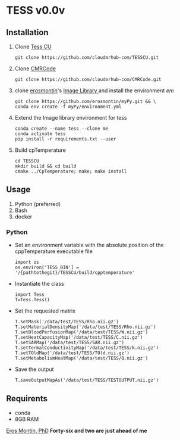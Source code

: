 # TESS v0.0v

## Installation
1. Clone [Tess CU](https://github.com/cloudmrhub-com/TESSCU) 
    ```
    git clone https://github.com/cloudmrhub-com/TESSCU.git
    ```

1. Clone [CMRCode](https://github.com/cloudmrhub-com/CMRCode) 
    ```
    git clone https://github.com/cloudmrhub-com/CMRCode.git
    ```

1. clone [erosmontin](https://github.com/erosmontin)'s [ Image Library ](https://github.com/erosmontin/myPy) and install the environment *em*
    ```
    git clone https://github.com/erosmontin/myPy.git && \
    conda env create -f myPy/environment.yml
    ```
1. Extend the Image library environment for tess
    ```
    conda create --name tess --clone me
    conda activate tess
    pip install -r requirements.txt --user
    ```
1. Build cpTemperature
	```
	cd TESSCU
	mkdir build && cd build
	cmake ../CpTemperature; make; make install

	```

## Usage
1. Python (preferred)
1. Bash
1. docker

### Python
- Set an environment variable with the absolute position of the cppTemperature executable file
    ```
    import os
    os.environ['TESS_BIN'] = '/{pathtothegit}/TESSCU/build/cpptemperature'
    ```
- Instantiate the class
    ```
    import Tess
    T=Tess.Tess()
    ```
- Set the requested matrix
    ```
    T.setMask('/data/test/TESS/Rho.nii.gz')
    T.setMaterialDensityMap('/data/test/TESS/Rho.nii.gz')
    T.setBloodPerfusionMap('/data/test/TESS/W.nii.gz')
    T.setHeatCapacityMap('/data/test/TESS/C.nii.gz')
    T.setSARMap('/data/test/TESS/SAR.nii.gz')
    T.setTermalConductivityMap('/data/test/TESS/k.nii.gz')
    T.setTOldMap('/data/test/TESS/TOld.nii.gz')
    T.setMetabolismHeatMap('/data/test/TESS/Q.nii.gz')
    ```
- Save the output
    ```
    T.saveOutputMapAs('/data/test/TESS/TESTOUTPUT.nii.gz')
    ```





## Requirents
- conda
- 8GB RAM


[Eros Montin, PhD](me.biodimensional.com)
**Forty-six and two are just ahead of me**
